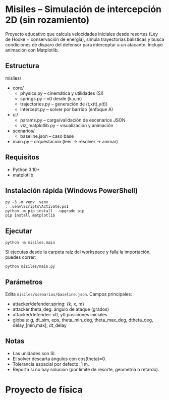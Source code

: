 # Misiles – Simulación de intercepción 2D (sin rozamiento)

Proyecto educativo que calcula velocidades iniciales desde resortes (Ley de Hooke + conservación de energía), simula trayectorias balísticas y busca condiciones de disparo del defensor para interceptar a un atacante. Incluye animación con Matplotlib.

## Estructura

misiles/
- core/
  - physics.py – cinemática y utilidades (SI)
  - springs.py – v0 desde (k,x,m)
  - trajectories.py – generación de (t,x(t),y(t))
  - intercept.py – solver por barrido (enfoque A)
- ui/
  - params.py – carga/validación de escenarios JSON
  - viz_matplotlib.py – visualización y animación
- scenarios/
  - baseline.json – caso base
- main.py – orquestación (leer → resolver → animar)

## Requisitos

- Python 3.10+
- matplotlib

## Instalación rápida (Windows PowerShell)

```pwsh
py -3 -m venv .venv
. .venv\Scripts\Activate.ps1
python -m pip install --upgrade pip
pip install matplotlib
```

## Ejecutar

```pwsh
python -m misiles.main
```

Si ejecutas desde la carpeta raíz del workspace y falla la importación, puedes correr:

```pwsh
python misiles/main.py
```

## Parámetros

Edita `misiles/scenarios/baseline.json`. Campos principales:
- attacker/defender.spring: {k, x, m}
- attacker.theta_deg: ángulo de ataque (grados)
- attacker/defender: x0, y0 posiciones iniciales
- globals: g, dt_sim, eps, theta_min_deg, theta_max_deg, dtheta_deg, delay_[min,max], dt_delay

## Notas

- Las unidades son SI.
- El solver descarta ángulos con cos(theta)≈0.
- Tolerancia espacial por defecto: 1 m.
- Reporta si no hay solución (por límite de resorte, geometría o retardo).
# Proyecto de física

